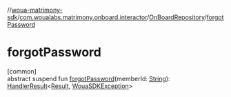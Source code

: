//[woua-matrimony-sdk](../../../index.md)/[com.woualabs.matrimony.onboard.interactor](../index.md)/[OnBoardRepository](index.md)/[forgotPassword](forgot-password.md)

# forgotPassword

[common]\
abstract suspend fun [forgotPassword](forgot-password.md)(memberId: [String](https://kotlinlang.org/api/latest/jvm/stdlib/kotlin/-string/index.html)): [HandlerResult](../../com.woualabs.matrimony.errors/-handler-result/index.md)<[Result](../../com.woualabs.matrimony.data.common/-result/index.md), [WouaSDKException](../../com.woualabs.matrimony.errors.exception/-woua-s-d-k-exception/index.md)>
